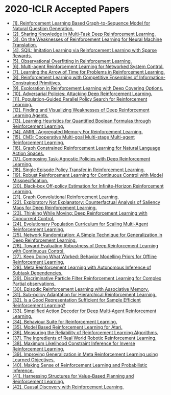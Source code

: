 # 2020-ICLR Accepted Papers

 - [[1]. Reinforcement Learning Based Graph-to-Sequence Model for Natural Question Generation.](https://openreview.net/forum?id=HygnDhEtvr)
 - [[2]. Sharing Knowledge in Multi-Task Deep Reinforcement Learning.](https://openreview.net/forum?id=rkgpv2VFvr)
 - [[3]. On the Weaknesses of Reinforcement Learning for Neural Machine Translation.](https://openreview.net/forum?id=H1eCw3EKvH)
 - [[4]. SQIL: Imitation Learning via Reinforcement Learning with Sparse Rewards.](https://openreview.net/forum?id=S1xKd24twB)
 - [[5]. Observational Overfitting in Reinforcement Learning.](https://openreview.net/forum?id=HJli2hNKDH)
 - [[6]. Multi-agent Reinforcement Learning for Networked System Control.](https://openreview.net/forum?id=Syx7A3NFvH)
 - [[7]. Learning the Arrow of Time for Problems in Reinforcement Learning.](https://openreview.net/forum?id=rylJkpEtwS)
 - [[8]. Reinforcement Learning with Competitive Ensembles of Information-Constrained Primitives.](https://openreview.net/forum?id=ryxgJTEYDr)
 - [[9]. Exploration in Reinforcement Learning with Deep Covering Options.](https://openreview.net/forum?id=SkeIyaVtwB)
 - [[10]. Adversarial Policies: Attacking Deep Reinforcement Learning.](https://openreview.net/forum?id=HJgEMpVFwB)
 - [[11]. Population-Guided Parallel Policy Search for Reinforcement Learning.](https://openreview.net/forum?id=rJeINp4KwH)
 - [[12]. Finding and Visualizing Weaknesses of Deep Reinforcement Learning Agents.](https://openreview.net/forum?id=rylvYaNYDH)
 - [[13]. Learning Heuristics for Quantified Boolean Formulas through Reinforcement Learning.](https://openreview.net/forum?id=BJluxREKDB)
 - [[14]. AMRL: Aggregated Memory For Reinforcement Learning.](https://openreview.net/forum?id=Bkl7bREtDr)
 - [[15]. CM3: Cooperative Multi-goal Multi-stage Multi-agent Reinforcement Learning.](https://openreview.net/forum?id=S1lEX04tPr)
 - [[16]. Graph Constrained Reinforcement Learning for Natural Language Action Spaces.](https://openreview.net/forum?id=B1x6w0EtwH)
 - [[17]. Composing Task-Agnostic Policies with Deep Reinforcement Learning.](https://openreview.net/forum?id=H1ezFREtwH)
 - [[18]. Single Episode Policy Transfer in Reinforcement Learning.](https://openreview.net/forum?id=rJeQoCNYDS)
 - [[19]. Robust Reinforcement Learning for Continuous Control with Model Misspecification.](https://openreview.net/forum?id=HJgC60EtwB)
 - [[20]. Black-box Off-policy Estimation for Infinite-Horizon Reinforcement Learning.](https://openreview.net/forum?id=S1ltg1rFDS)
 - [[21]. Graph Convolutional Reinforcement Learning.](https://openreview.net/forum?id=HkxdQkSYDB)
 - [[22]. Exploratory Not Explanatory: Counterfactual Analysis of Saliency Maps for Deep Reinforcement Learning.](https://openreview.net/forum?id=rkl3m1BFDB)
 - [[23]. Thinking While Moving: Deep Reinforcement Learning with Concurrent Control.](https://openreview.net/forum?id=SJexHkSFPS)
 - [[24]. Evolutionary Population Curriculum for Scaling Multi-Agent Reinforcement Learning.](https://openreview.net/forum?id=SJxbHkrKDH)
 - [[25]. Network Randomization: A Simple Technique for Generalization in Deep Reinforcement Learning.](https://openreview.net/forum?id=HJgcvJBFvB)
 - [[26]. Toward Evaluating Robustness of Deep Reinforcement Learning with Continuous Control.](https://openreview.net/forum?id=SylL0krYPS)
 - [[27]. Keep Doing What Worked: Behavior Modelling Priors for Offline Reinforcement Learning.](https://openreview.net/forum?id=rke7geHtwH)
 - [[28]. Meta Reinforcement Learning with Autonomous Inference of Subtask Dependencies.](https://openreview.net/forum?id=HkgsWxrtPB)
 - [[29]. Discriminative Particle Filter Reinforcement Learning for Complex Partial observations.](https://openreview.net/forum?id=HJl8_eHYvS)
 - [[30]. Episodic Reinforcement Learning with Associative Memory.](https://openreview.net/forum?id=HkxjqxBYDB)
 - [[31]. Sub-policy Adaptation for Hierarchical Reinforcement Learning.](https://openreview.net/forum?id=ByeWogStDS)
 - [[32]. Is a Good Representation Sufficient for Sample Efficient Reinforcement Learning?](https://openreview.net/forum?id=r1genAVKPB)
 - [[33]. Simplified Action Decoder for Deep Multi-Agent Reinforcement Learning.](https://openreview.net/forum?id=B1xm3RVtwB)
 - [[34]. Behaviour Suite for Reinforcement Learning.](https://openreview.net/forum?id=rygf-kSYwH)
 - [[35]. Model Based Reinforcement Learning for Atari.](https://openreview.net/forum?id=S1xCPJHtDB)
 - [[36]. Measuring the Reliability of Reinforcement Learning Algorithms.](https://openreview.net/forum?id=SJlpYJBKvH)
 - [[37]. The Ingredients of Real World Robotic Reinforcement Learning.](https://openreview.net/forum?id=rJe2syrtvS)
 - [[38]. Maximum Likelihood Constraint Inference for Inverse Reinforcement Learning.](https://openreview.net/forum?id=BJliakStvH)
 - [[39]. Improving Generalization in Meta Reinforcement Learning using Learned Objectives.](https://openreview.net/forum?id=S1evHerYPr)
 - [[40]. Making Sense of Reinforcement Learning and Probabilistic Inference.](https://openreview.net/forum?id=S1xitgHtvS)
 - [[41]. Harnessing Structures for Value-Based Planning and Reinforcement Learning.](https://openreview.net/forum?id=rklHqRVKvH)
 - [[42]. Causal Discovery with Reinforcement Learning.](https://openreview.net/forum?id=S1g2skStPB)
